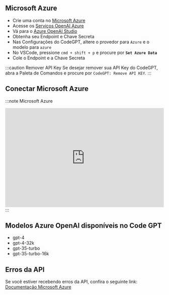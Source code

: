 ## Microsoft Azure
- Crie uma conta no [Microsoft Azure](https://azure.microsoft.com/en-us/free)
- Acesse os [Serviços OpenAI Azure](https://azure.microsoft.com/en-us/products/ai-services/openai-service)
- Vá para o [Azure OpenAI Studio](https://oai.azure.com/)
- Obtenha seu Endpoint e Chave Secreta
- Nas Configurações do CodeGPT, altere o provedor para ```Azure``` e o modelo para ```azure```
- No VSCode, pressione ```cmd + shift + p``` e procure por **`Set Azure Data`**
- Cole o Endpoint e a Chave Secreta

:::caution Remover API Key
Se desejar remover sua API Key do CodeGPT, abra a Paleta de Comandos e procure por `CodeGPT: Remove API KEY`.
:::

## Conectar Microsoft Azure
:::note Microsoft Azure
<iframe width="100%" height="315" src="https://www.youtube.com/embed/bIChZZjgE_k?si=YIED37k2djgG6-ch" title="YouTube video player" frameborder="0" allow="accelerometer; autoplay; clipboard-write; encrypted-media; gyroscope; picture-in-picture; web-share" allowfullscreen></iframe>
:::

## Modelos Azure OpenAI disponíveis no Code GPT
- gpt-4
- gpt-4-32k
- gpt-35-turbo
- gpt-35-turbo-16k

## Erros da API
Se você estiver recebendo erros da API, confira o seguinte link: [Documentação Microsoft Azure](https://azure.microsoft.com/en-us/products/ai-services/openai-service/)

